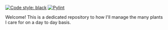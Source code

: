 [![Code style: black](https://img.shields.io/badge/code%20style-black-000000.svg)](https://github.com/psf/black)
[![Pylint](https://github.com/actions/checkout/workflows/Pylint/badge.svg)](https://github.com/mseng10/plnts_2/actions/workflows/pylint.yml)

Welcome! This is a dedicated repository to how I'll manage the many plants I care for on a day to day basis.
